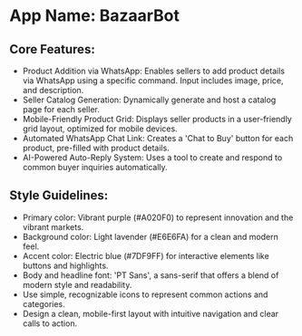 # **App Name**: BazaarBot

## Core Features:

- Product Addition via WhatsApp: Enables sellers to add product details via WhatsApp using a specific command. Input includes image, price, and description.
- Seller Catalog Generation: Dynamically generate and host a catalog page for each seller.
- Mobile-Friendly Product Grid: Displays seller products in a user-friendly grid layout, optimized for mobile devices.
- Automated WhatsApp Chat Link: Creates a 'Chat to Buy' button for each product, pre-filled with product details.
- AI-Powered Auto-Reply System: Uses a tool to create and respond to common buyer inquiries automatically.

## Style Guidelines:

- Primary color: Vibrant purple (#A020F0) to represent innovation and the vibrant markets.
- Background color: Light lavender (#E6E6FA) for a clean and modern feel.
- Accent color: Electric blue (#7DF9FF) for interactive elements like buttons and highlights.
- Body and headline font: 'PT Sans', a sans-serif that offers a blend of modern style and readability.
- Use simple, recognizable icons to represent common actions and categories.
- Design a clean, mobile-first layout with intuitive navigation and clear calls to action.